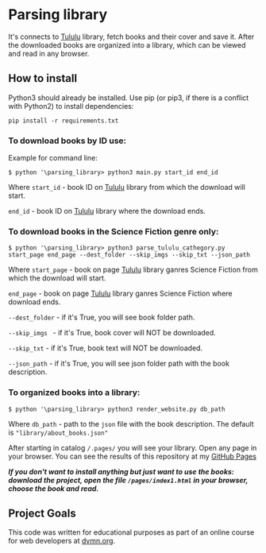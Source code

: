 # Parsing library

It's connects to [Tululu](https://tululu.org/) library, fetch books and their cover and save it.
After the downloaded books are organized into a library, which can be viewed and read in any browser.

## How to install


Python3 should already be installed. Use pip (or pip3, if there is a conflict with Python2) to install dependencies:
```
pip install -r requirements.txt
```

### To download books by ID use:

Example for command line:
```
$ python '\parsing_library> python3 main.py start_id end_id 
```

Where `start_id` - book ID on [Tululu](https://tululu.org/) library from which the download will start.

`end_id` - book ID on [Tululu](https://tululu.org/) library where the download ends.

### To download books in the Science Fiction genre only:
```
$ python '\parsing_library> python3 parse_tululu_cathegory.py start_page end_page --dest_folder --skip_imgs --skip_txt --json_path
```
Where `start_page` - book on page [Tululu](https://tululu.org/l55/) library ganres Science Fiction from which the download will start.

`end_page` - book on page [Tululu](https://tululu.org/l55/) library ganres Science Fiction where download ends.

`--dest_folder` - if it's True, you will see book folder path. 

`--skip_imgs ` - if it's True, book cover will NOT be downloaded.

`--skip_txt` - if it's True, book text will NOT be downloaded.

`--json_path` - if it's True, you will see json folder path with the book description.

### To organized books into a library:
```
$ python '\parsing_library> python3 render_website.py db_path
```
Where `db_path` - path to the `json` file with the book description.
The default is `"library/about_books.json"`


After starting in catalog `/.pages/` you will see your library. Open any page in your browser.
You can see the results of this repository at my [GitHub Pages](https://nikolaysavchenko.github.io/Parsing_library//pages/index1.html)

***If you don't want to install anything but just want to use the books: download the project, open the file `/pages/index1.html` in your browser, 
choose the book and read.***

## Project Goals

This code was written for educational purposes as part of an online course for web developers at [dvmn.org](https://dvmn.org/).